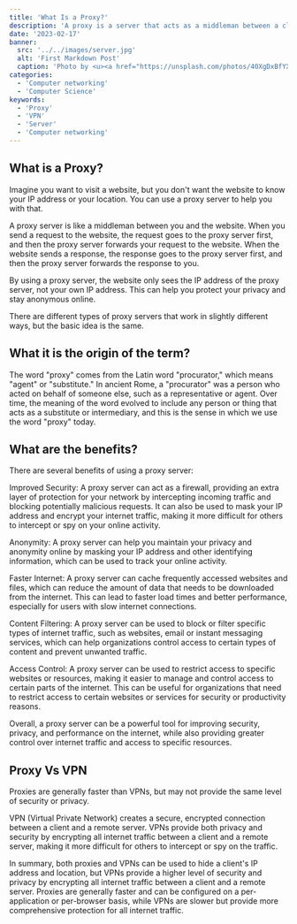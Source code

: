 ```yaml
---
title: 'What Is a Proxy?'
description: 'A proxy is a server that acts as a middleman between a client and a destination server.'
date: '2023-02-17'
banner:
  src: '../../images/server.jpg'
  alt: 'First Markdown Post'
  caption: 'Photo by <u><a href="https://unsplash.com/photos/40XgDxBfYXM">Jordan Harrison</a></u>'
categories:
  - 'Computer networking'
  - 'Computer Science'
keywords:
  - 'Proxy'
  - 'VPN'
  - 'Server'
  - 'Computer networking'
---
```


## What is a Proxy?

Imagine you want to visit a website, but you don't want the website to know your IP address or your location. You can use a proxy server to help you with that.

A proxy server is like a middleman between you and the website. When you send a request to the website, the request goes to the proxy server first, and then the proxy server forwards your request to the website. When the website sends a response, the response goes to the proxy server first, and then the proxy server forwards the response to you.

By using a proxy server, the website only sees the IP address of the proxy server, not your own IP address. This can help you protect your privacy and stay anonymous online.

There are different types of proxy servers that work in slightly different ways, but the basic idea is the same.

## What it is the origin of the term?

The word "proxy" comes from the Latin word "procurator," which means "agent" or "substitute." In ancient Rome, a "procurator" was a person who acted on behalf of someone else, such as a representative or agent. Over time, the meaning of the word evolved to include any person or thing that acts as a substitute or intermediary, and this is the sense in which we use the word "proxy" today.

## What are the benefits?

There are several benefits of using a proxy server:

Improved Security: A proxy server can act as a firewall, providing an extra layer of protection for your network by intercepting incoming traffic and blocking potentially malicious requests. It can also be used to mask your IP address and encrypt your internet traffic, making it more difficult for others to intercept or spy on your online activity.

Anonymity: A proxy server can help you maintain your privacy and anonymity online by masking your IP address and other identifying information, which can be used to track your online activity.

Faster Internet: A proxy server can cache frequently accessed websites and files, which can reduce the amount of data that needs to be downloaded from the internet. This can lead to faster load times and better performance, especially for users with slow internet connections.

Content Filtering: A proxy server can be used to block or filter specific types of internet traffic, such as websites, email or instant messaging services, which can help organizations control access to certain types of content and prevent unwanted traffic.

Access Control: A proxy server can be used to restrict access to specific websites or resources, making it easier to manage and control access to certain parts of the internet. This can be useful for organizations that need to restrict access to certain websites or services for security or productivity reasons.

Overall, a proxy server can be a powerful tool for improving security, privacy, and performance on the internet, while also providing greater control over internet traffic and access to specific resources.

## Proxy Vs VPN

Proxies are generally faster than VPNs, but may not provide the same level of security or privacy.

VPN (Virtual Private Network) creates a secure, encrypted connection between a client and a remote server. VPNs provide both privacy and security by encrypting all internet traffic between a client and a remote server, making it more difficult for others to intercept or spy on the traffic.

In summary, both proxies and VPNs can be used to hide a client's IP address and location, but VPNs provide a higher level of security and privacy by encrypting all internet traffic between a client and a remote server. Proxies are generally faster and can be configured on a per-application or per-browser basis, while VPNs are slower but provide more comprehensive protection for all internet traffic.
